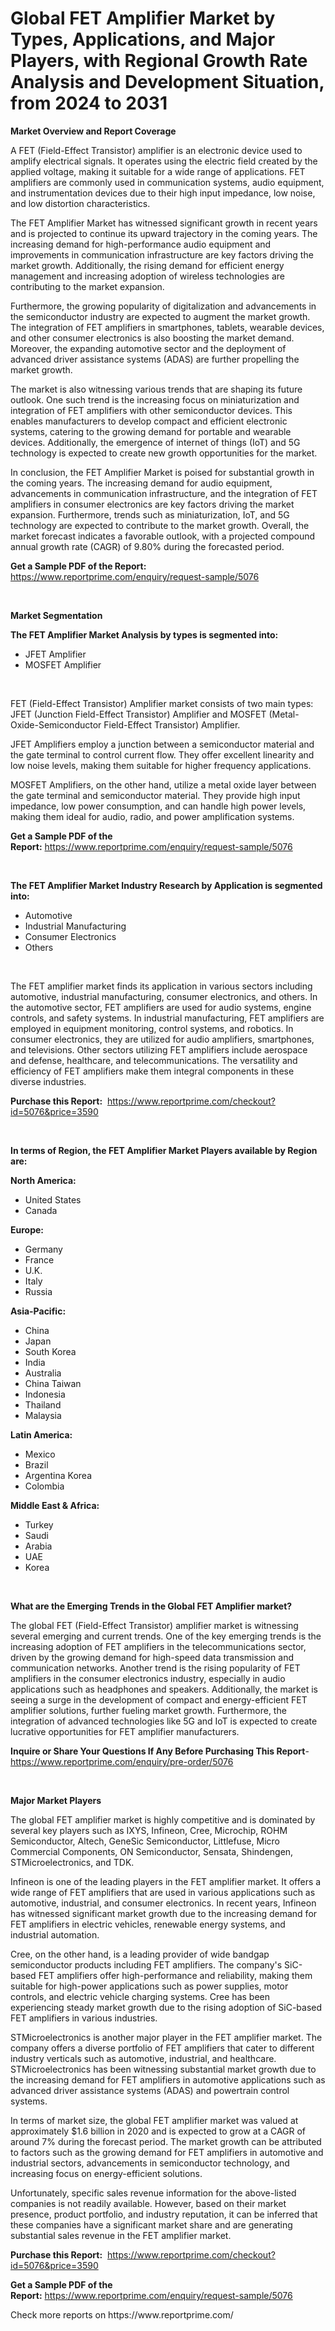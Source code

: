 <p><h1>Global FET Amplifier Market by Types, Applications, and Major Players, with Regional Growth Rate Analysis and Development Situation, from 2024 to 2031</h1></p><p><strong>Market Overview and Report Coverage</strong></p>
<p><p>A FET (Field-Effect Transistor) amplifier is an electronic device used to amplify electrical signals. It operates using the electric field created by the applied voltage, making it suitable for a wide range of applications. FET amplifiers are commonly used in communication systems, audio equipment, and instrumentation devices due to their high input impedance, low noise, and low distortion characteristics.</p><p>The FET Amplifier Market has witnessed significant growth in recent years and is projected to continue its upward trajectory in the coming years. The increasing demand for high-performance audio equipment and improvements in communication infrastructure are key factors driving the market growth. Additionally, the rising demand for efficient energy management and increasing adoption of wireless technologies are contributing to the market expansion.</p><p>Furthermore, the growing popularity of digitalization and advancements in the semiconductor industry are expected to augment the market growth. The integration of FET amplifiers in smartphones, tablets, wearable devices, and other consumer electronics is also boosting the market demand. Moreover, the expanding automotive sector and the deployment of advanced driver assistance systems (ADAS) are further propelling the market growth.</p><p>The market is also witnessing various trends that are shaping its future outlook. One such trend is the increasing focus on miniaturization and integration of FET amplifiers with other semiconductor devices. This enables manufacturers to develop compact and efficient electronic systems, catering to the growing demand for portable and wearable devices. Additionally, the emergence of internet of things (IoT) and 5G technology is expected to create new growth opportunities for the market.</p><p>In conclusion, the FET Amplifier Market is poised for substantial growth in the coming years. The increasing demand for audio equipment, advancements in communication infrastructure, and the integration of FET amplifiers in consumer electronics are key factors driving the market expansion. Furthermore, trends such as miniaturization, IoT, and 5G technology are expected to contribute to the market growth. Overall, the market forecast indicates a favorable outlook, with a projected compound annual growth rate (CAGR) of 9.80% during the forecasted period.</p></p>
<p><strong>Get a Sample PDF of the Report:</strong> <a href="https://www.reportprime.com/enquiry/request-sample/5076">https://www.reportprime.com/enquiry/request-sample/5076</a></p>
<p>&nbsp;</p>
<p><strong>Market Segmentation</strong></p>
<p><strong>The FET Amplifier Market Analysis by types is segmented into:</strong></p>
<p><ul><li>JFET Amplifier</li><li>MOSFET Amplifier</li></ul></p>
<p>&nbsp;</p>
<p><p>FET (Field-Effect Transistor) Amplifier market consists of two main types: JFET (Junction Field-Effect Transistor) Amplifier and MOSFET (Metal-Oxide-Semiconductor Field-Effect Transistor) Amplifier. </p><p>JFET Amplifiers employ a junction between a semiconductor material and the gate terminal to control current flow. They offer excellent linearity and low noise levels, making them suitable for higher frequency applications. </p><p>MOSFET Amplifiers, on the other hand, utilize a metal oxide layer between the gate terminal and semiconductor material. They provide high input impedance, low power consumption, and can handle high power levels, making them ideal for audio, radio, and power amplification systems.</p></p>
<p><strong>Get a Sample PDF of the Report:</strong>&nbsp;<a href="https://www.reportprime.com/enquiry/request-sample/5076">https://www.reportprime.com/enquiry/request-sample/5076</a></p>
<p>&nbsp;</p>
<p><strong>The FET Amplifier Market Industry Research by Application is segmented into:</strong></p>
<p><ul><li>Automotive</li><li>Industrial Manufacturing</li><li>Consumer Electronics</li><li>Others</li></ul></p>
<p>&nbsp;</p>
<p><p>The FET amplifier market finds its application in various sectors including automotive, industrial manufacturing, consumer electronics, and others. In the automotive sector, FET amplifiers are used for audio systems, engine controls, and safety systems. In industrial manufacturing, FET amplifiers are employed in equipment monitoring, control systems, and robotics. In consumer electronics, they are utilized for audio amplifiers, smartphones, and televisions. Other sectors utilizing FET amplifiers include aerospace and defense, healthcare, and telecommunications. The versatility and efficiency of FET amplifiers make them integral components in these diverse industries.</p></p>
<p><strong>Purchase this Report:</strong>&nbsp; <a href="https://www.reportprime.com/checkout?id=5076&price=3590">https://www.reportprime.com/checkout?id=5076&price=3590</a></p>
<p>&nbsp;</p>
<p><strong>In terms of Region, the FET Amplifier Market Players available by Region are:</strong></p>
<p>
    <p> <strong> North America: </strong>
        <ul>
            <li>United States</li>
            <li>Canada</li>
        </ul>
        </p> 
    <p> <strong> Europe: </strong>
        <ul>
            <li>Germany</li>
            <li>France</li>
            <li>U.K.</li>
            <li>Italy</li>
            <li>Russia</li>
        </ul>
        </p> 
    <p> <strong> Asia-Pacific: </strong>
        <ul>
            <li>China</li>
            <li>Japan</li>
            <li>South Korea</li>
            <li>India</li>
            <li>Australia</li>
            <li>China Taiwan</li>
            <li>Indonesia</li>
            <li>Thailand</li>
            <li>Malaysia</li>
        </ul>
        </p> 
    <p> <strong> Latin America: </strong>
        <ul>
            <li>Mexico</li>
            <li>Brazil</li>
            <li>Argentina Korea</li>
            <li>Colombia</li>
        </ul>
        </p> 
    <p> <strong> Middle East & Africa: </strong>
        <ul>
            <li>Turkey</li>
            <li>Saudi</li>
            <li>Arabia</li>
            <li>UAE</li>
            <li>Korea</li>
        </ul>
    </p>
    </p>
<p>&nbsp;</p>
<p><strong>What are the Emerging Trends in the Global FET Amplifier market?</strong></p>
<p><p>The global FET (Field-Effect Transistor) amplifier market is witnessing several emerging and current trends. One of the key emerging trends is the increasing adoption of FET amplifiers in the telecommunications sector, driven by the growing demand for high-speed data transmission and communication networks. Another trend is the rising popularity of FET amplifiers in the consumer electronics industry, especially in audio applications such as headphones and speakers. Additionally, the market is seeing a surge in the development of compact and energy-efficient FET amplifier solutions, further fueling market growth. Furthermore, the integration of advanced technologies like 5G and IoT is expected to create lucrative opportunities for FET amplifier manufacturers.</p></p>
<p><strong>Inquire or Share Your Questions If Any Before Purchasing This Report</strong>- <a href="https://www.reportprime.com/enquiry/pre-order/5076">https://www.reportprime.com/enquiry/pre-order/5076</a></p>
<p>&nbsp;</p>
<p><strong>Major Market Players</strong></p>
<p><p>The global FET amplifier market is highly competitive and is dominated by several key players such as IXYS, Infineon, Cree, Microchip, ROHM Semiconductor, Altech, GeneSic Semiconductor, Littlefuse, Micro Commercial Components, ON Semiconductor, Sensata, Shindengen, STMicroelectronics, and TDK. </p><p>Infineon is one of the leading players in the FET amplifier market. It offers a wide range of FET amplifiers that are used in various applications such as automotive, industrial, and consumer electronics. In recent years, Infineon has witnessed significant market growth due to the increasing demand for FET amplifiers in electric vehicles, renewable energy systems, and industrial automation.</p><p>Cree, on the other hand, is a leading provider of wide bandgap semiconductor products including FET amplifiers. The company's SiC-based FET amplifiers offer high-performance and reliability, making them suitable for high-power applications such as power supplies, motor controls, and electric vehicle charging systems. Cree has been experiencing steady market growth due to the rising adoption of SiC-based FET amplifiers in various industries.</p><p>STMicroelectronics is another major player in the FET amplifier market. The company offers a diverse portfolio of FET amplifiers that cater to different industry verticals such as automotive, industrial, and healthcare. STMicroelectronics has been witnessing substantial market growth due to the increasing demand for FET amplifiers in automotive applications such as advanced driver assistance systems (ADAS) and powertrain control systems.</p><p>In terms of market size, the global FET amplifier market was valued at approximately $1.6 billion in 2020 and is expected to grow at a CAGR of around 7% during the forecast period. The market growth can be attributed to factors such as the growing demand for FET amplifiers in automotive and industrial sectors, advancements in semiconductor technology, and increasing focus on energy-efficient solutions.</p><p>Unfortunately, specific sales revenue information for the above-listed companies is not readily available. However, based on their market presence, product portfolio, and industry reputation, it can be inferred that these companies have a significant market share and are generating substantial sales revenue in the FET amplifier market.</p></p>
<p><strong>Purchase this Report:</strong>&nbsp;&nbsp;<a href="https://www.reportprime.com/checkout?id=5076&price=3590">https://www.reportprime.com/checkout?id=5076&price=3590</a></p>
<p></p>
<p><strong>Get a Sample PDF of the Report:</strong>&nbsp;<a href="https://www.reportprime.com/enquiry/request-sample/5076">https://www.reportprime.com/enquiry/request-sample/5076</a></p>
<p>Check more reports on https://www.reportprime.com/</p>